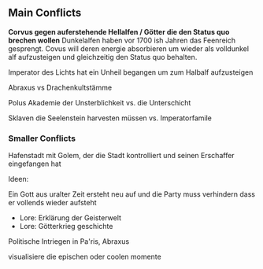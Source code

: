 
## Main Conflicts

**Corvus gegen auferstehende Hellalfen / Götter die den Status quo brechen wollen**
Dunkelalfen haben vor 1700 ish Jahren das Feenreich gesprengt.
Covus will deren energie absorbieren um wieder als volldunkel alf aufzusteigen und gleichzeitig den Status quo behalten.

Imperator des Lichts hat ein Unheil begangen um zum Halbalf aufzusteigen

Abraxus vs Drachenkultstämme

Polus Akademie der Unsterblichkeit vs. die Unterschicht

Sklaven die Seelenstein harvesten müssen vs. Imperatorfamile



### Smaller Conflicts

Hafenstadt mit Golem, der die Stadt kontrolliert und seinen Erschaffer eingefangen hat





Ideen:

Ein Gott aus uralter Zeit ersteht neu auf und die Party muss verhindern dass er vollends wieder aufsteht
- Lore: Erklärung der Geisterwelt
- Lore: Götterkrieg geschichte

Politische Intriegen in Pa'ris, Abraxus




visualisiere die epischen oder coolen momente

